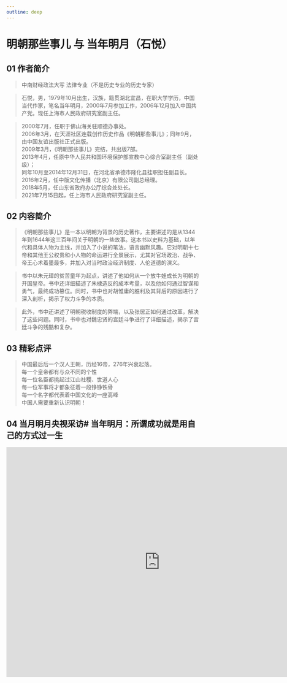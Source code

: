 ```yaml
---
outline: deep
---
```


# 明朝那些事儿 与 当年明月（石悦）

## 01 作者简介
> 中南财经政法大写 法律专业（不是历史专业的历史专家）

> 石悦，男，1979年10月出生，汉族，籍贯湖北宜昌，在职大学学历，中国当代作家，笔名当年明月，2000年7月参加工作，2006年12月加入中国共产党。现任上海市人民政府研究室副主任。

> 2000年7月，任职于佛山海关驻顺德办事处。  
> 2006年3月，在天涯社区连载创作历史作品《明朝那些事儿》；同年9月，由中国友谊出版社正式出版。  
> 2009年3月，《明朝那些事儿》完结，共出版7部。  
> 2013年4月，任原中华人民共和国环境保护部宣教中心综合室副主任（副处级）；  
> 同年10月至2014年12月31日，在河北省承德市隆化县挂职担任副县长。  
> 2016年2月，任中版文化传播（北京）有限公司副总经理。  
> 2018年5月，任山东省政府办公厅综合处处长。  
> 2021年7月15日起，任上海市人民政府研究室副主任。  

## 02 内容简介
> 《明朝那些事儿》是一本以明朝为背景的历史著作，主要讲述的是从1344年到1644年这三百年间关于明朝的一些故事。这本书以史料为基础，以年代和具体人物为主线，并加入了小说的笔法，语言幽默风趣。它对明朝十七帝和其他王公权贵和小人物的命运进行全景展示，尤其对官场政治、战争、帝王心术着墨最多，并加入对当时政治经济制度、人伦道德的演义。

> 书中以朱元璋的贫苦童年为起点，讲述了他如何从一个放牛娃成长为明朝的开国皇帝。书中还详细描述了朱棣造反的成本考量，以及他如何通过智谋和勇气，最终成功篡位。同时，书中也对胡惟庸的胜利及其背后的原因进行了深入剖析，揭示了权力斗争的本质。

> 此外，书中还讲述了明朝税收制度的弊端，以及张居正如何通过改革，解决了这些问题。同时，书中也对魏忠贤的宫廷斗争进行了详细描述，揭示了宫廷斗争的残酷和复杂。

## 03 精彩点评
> 中国最后后一个汉人王朝，历经16帝，276年兴衰起落。  
每一个皇帝都有与众不同的个性  
每一位名臣都挑起过江山社稷、世道人心  
每一位军事将才都象征着一段铮铮铁骨  
每一个名字都代表着中国文化的一座高峰  
中国人需要重新认识明朝！  

## 04 当月明月央视采访# 当年明月：所谓成功就是用自己的方式过一生
<iframe 
src="https://www.bilibili.com/video/BV11q4y1c7GA/?p=2&spm_id_from=333.1007.top_right_bar_window_history.content.click&vd_source=17ffe680dd31ea5e46d050a0b010cc65" 
scrolling="no" 
border="0" 
frameborder="no" 
framespacing="0" 
allowfullscreen="true" 
height=600 
width=800> 
</iframe>